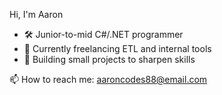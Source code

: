 Hi, I'm Aaron

- 🛠 Junior-to-mid C#/.NET programmer
- 🚀 Currently freelancing ETL and internal tools
- 🎯 Building small projects to sharpen skills

📫 How to reach me: aaroncodes88@email.com
